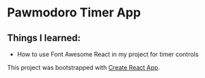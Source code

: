 # Pawmodoro Timer App

## Things I learned:
- How to use Font Awesome React in my project for timer controls

This project was bootstrapped with [Create React App](https://github.com/facebook/create-react-app).

